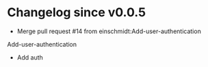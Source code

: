# Changelog since v0.0.5
- Merge pull request #14 from einschmidt:Add-user-authentication

Add-user-authentication 
- Add auth 
